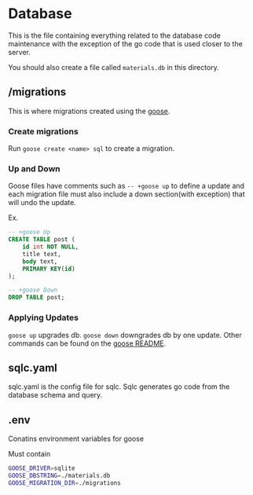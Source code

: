 # Database

This is the file containing everything related to the database code maintenance with the exception of the go code that is used closer to the server.

You should also create a file called `materials.db` in this directory.

## /migrations

This is where migrations created using the [goose](https://github.com/pressly/goose).

### Create migrations

Run `goose create <name> sql` to create a migration.

### Up and Down

Goose files have comments such as `-- +goose up` to define a update and each migration file must also include a down section(with exception) that will undo the update.
<br>

Ex.

```sql
-- +goose Up
CREATE TABLE post (
    id int NOT NULL,
    title text,
    body text,
    PRIMARY KEY(id)
);

-- +goose Down
DROP TABLE post;
```

### Applying Updates

`goose up` upgrades db.
`goose down` downgrades db by one update.
Other commands can be found on the [goose README](https://github.com/pressly/goose).

## sqlc.yaml

sqlc.yaml is the config file for sqlc.
Sqlc generates go code from the database schema and query.

## .env

Conatins environment variables for goose

Must contain
<br>

```Bash
GOOSE_DRIVER=sqlite
GOOSE_DBSTRING=./materials.db
GOOSE_MIGRATION_DIR=./migrations
```
